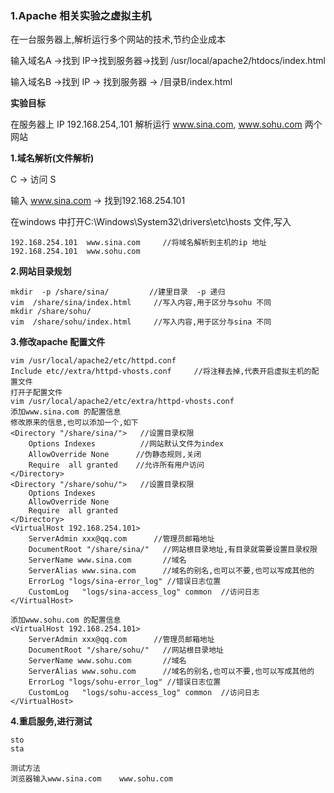 ### 1.Apache 相关实验之虚拟主机

在一台服务器上,解析运行多个网站的技术,节约企业成本

输入域名A ->找到 IP->找到服务器->找到 /usr/local/apache2/htdocs/index.html

输入域名B ->找到 IP -> 找到服务器 -> /目录B/index.html

**实验目标**

在服务器上 IP 192.168.254,.101 解析运行 www.sina.com,  www.sohu.com  两个网站

**1.域名解析(文件解析)**

C -> 访问 S

输入 www.sina.com -> 找到192.168.254.101

在windows 中打开C:\Windows\System32\drivers\etc\hosts 文件,写入

```
192.168.254.101  www.sina.com     //将域名解析到主机的ip 地址
192.168.254.101  www.sohu.com     
```

**2.网站目录规划**

```
mkdir  -p /share/sina/         //建里目录  -p 递归
vim  /share/sina/index.html     //写入内容,用于区分与sohu 不同
mkdir /share/sohu/
vim  /share/sohu/index.html     //写入内容,用于区分与sina 不同
```

**3.修改apache 配置文件**

```
vim /usr/local/apache2/etc/httpd.conf
Include etc//extra/httpd-vhosts.conf     //将注释去掉,代表开启虚拟主机的配置文件
打开子配置文件
vim /usr/local/apache2/etc/extra/httpd-vhosts.conf
添加www.sina.com 的配置信息
修改原来的信息,也可以添加一个,如下
<Directory "/share/sina/">   //设置目录权限
	Options Indexes          //网站默认文件为index
	AllowOverride None		//伪静态规则,关闭
	Require  all granted	//允许所有用户访问
</Directory>
<Directory "/share/sohu/">   //设置目录权限
	Options Indexes 
	AllowOverride None
	Require  all granted
</Directory>
<VirtualHost 192.168.254.101>
	ServerAdmin xxx@qq.com      //管理员邮箱地址
	DocumentRoot "/share/sina/"   //网站根目录地址,有目录就需要设置目录权限
	ServerName www.sina.com       //域名
	ServerAlias www.sina.com      //域名的别名,也可以不要,也可以写成其他的
	ErrorLog "logs/sina-error_log" //错误日志位置
	CustomLog	"logs/sina-access_log" common  //访问日志
</VirtualHost>

添加www.sohu.com 的配置信息
<VirtualHost 192.168.254.101>
	ServerAdmin xxx@qq.com      //管理员邮箱地址
	DocumentRoot "/share/sohu/"   //网站根目录地址
	ServerName www.sohu.com       //域名
	ServerAlias www.sohu.com      //域名的别名,也可以不要,也可以写成其他的
	ErrorLog "logs/sohu-error_log" //错误日志位置
	CustomLog	"logs/sohu-access_log" common  //访问日志
</VirtualHost>
```

**4.重启服务,进行测试**

```
sto
sta

测试方法
浏览器输入www.sina.com    www.sohu.com
```

